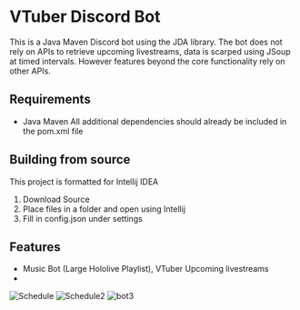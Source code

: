 # VTuber Discord Bot
This is a Java Maven Discord bot using the JDA library. The bot does not rely on APIs to retrieve upcoming livestreams, data is scarped using JSoup at timed intervals. However features beyond the core functionality rely on other APIs.

## Requirements 
- Java Maven
All additional dependencies should already be included in the pom.xml file 

## Building from source
This project is formatted for Intellij IDEA 
1. Download Source
2. Place files in a folder and open using Intellij
3. Fill in config.json under settings

## Features
- Music Bot (Large Hololive Playlist), VTuber Upcoming livestreams
- 
![Schedule](https://i.imgur.com/OpbhYNR.png)
![Schedule2](https://i.imgur.com/pMCfmSm.png)
![bot3](https://i.imgur.com/0csUW7g.png)


